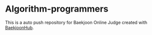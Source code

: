 # Algorithm-programmers
This is a auto push repository for Baekjoon Online Judge created with [BaekjoonHub](https://github.com/BaekjoonHub/BaekjoonHub).
